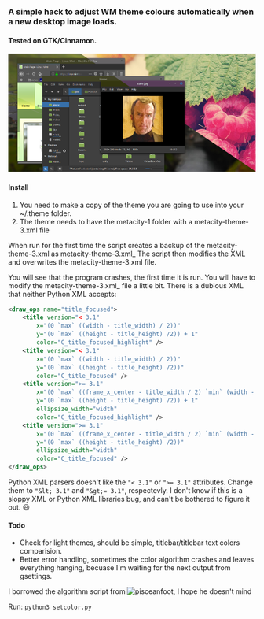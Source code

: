 ### A simple hack to adjust WM theme colours automatically when a new desktop image loads.
#### Tested on GTK/Cinnamon.

![Green](img/green_purple.png)

#### Install
1. You need to make a copy of the theme you are going to use into your ~/.theme folder.
2. The theme needs to have the metacity-1 folder with a metacity-theme-3.xml file

When run for the first time the script creates a backup of the metacity-theme-3.xml as metacity-theme-3.xml_
The script then modifies the XML and overwrites the metacity-theme-3.xml file.

You will see that the program crashes, the first time it is run. You will have to modify the metacity-theme-3.xml_
file a little bit. There is a dubious XML that neither Python XML accepts:

```XML
<draw_ops name="title_focused">
    <title version="< 3.1"
        x="(0 `max` ((width - title_width) / 2))"
        y="(0 `max` ((height - title_height) /2)) + 1"
        color="C_title_focused_highlight" />
    <title version="< 3.1"
        x="(0 `max` ((width - title_width) / 2))"
        y="(0 `max` ((height - title_height) /2))"
        color="C_title_focused" />
    <title version=">= 3.1"
        x="(0 `max` ((frame_x_center - title_width / 2) `min` (width - title_width)))"
        y="(0 `max` ((height - title_height) /2)) + 1"
        ellipsize_width="width"
        color="C_title_focused_highlight" />
    <title version=">= 3.1"
        x="(0 `max` ((frame_x_center - title_width / 2) `min` (width - title_width)))"
        y="(0 `max` ((height - title_height) /2))"
        ellipsize_width="width"
        color="C_title_focused" />
</draw_ops>
```

Python XML parsers doesn't like the `"< 3.1"` or `">= 3.1"` attributes. Change them to `"&lt; 3.1"` and `"&gt;= 3.1"`, respectevly.
I don't know if this is a sloppy XML or Python XML libraries bug, and can't be bothered to figure it out. :smiley:

#### Todo
* Check for light themes, should be simple, titlebar/titlebar text colors comparision.
* Better error handling, sometimes the color algorithm crashes and leaves everything hanging, becuase I'm waiting for the next output from gsettings.


I borrowed the algorithm script from ![pisceanfoot](https://gist.github.com/pisceanfoot/9fdb8f5efdba1324d582a4b98fb96a86), I hope he doesn't mind

Run: `python3 setcolor.py`
